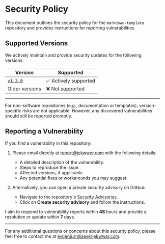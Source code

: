 # Security Policy

This document outlines the security policy for the `markdown-template` repository
and provides instructions for reporting vulnerabilities.

## Supported Versions

We actively maintain and provide security updates for the following versions:

| Version            | Supported             |
| ------------------ | --------------------- |
| [`v1.3.0`][v1.3.0] | ✅ Actively supported |
| Older versions     | ❌ Not supported      |

---

For non-software repositories (e.g., documentation or templates), version-specific risks are not applicable.
However, any discovered vulnerabilities should still be reported promptly.

## Reporting a Vulnerability

If you find a vulnerability in this repository:

1. Please email directly at [report@jekwwer.com][report@jekwwer.com] with the following details:

   - A detailed description of the vulnerability.
   - Steps to reproduce the issue.
   - Affected versions, if applicable.
   - Any potential fixes or workarounds you may suggest.

2. Alternatively, you can open a private security advisory on GitHub:
   - Navigate to the repository's [Security Advisories][security-advisories].
   - Click on **Create security advisory** and follow the instructions.

I aim to respond to vulnerability reports within **48** hours
and provide a resolution or update within **7** days.

---

For any additional questions or concerns about this security policy,
please feel free to contact me at [evgenii.shiliaev@jekwwer.com][evgenii.shiliaev@jekwwer.com].

[evgenii.shiliaev@jekwwer.com]: mailto:evgenii.shiliaev@jekwwer.com
[report@jekwwer.com]: mailto:report@jekwwer.com
[security-advisories]: https://github.com/jekwwer/markdown-template/security/advisories
[v1.3.0]: https://github.com/Jekwwer/markdown-template/tree/v1.3.0
